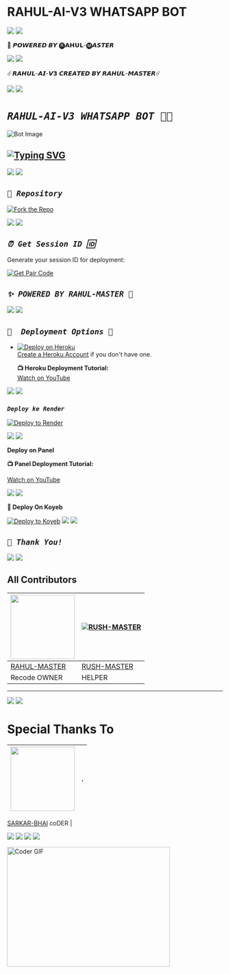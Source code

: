 # RAHUL-AI-V3 WHATSAPP BOT 

<a><img src='https://i.imgur.com/LyHic3i.gif'/></a>
<a><img src='https://i.imgur.com/LyHic3i.gif'/></a>


🤍 𝙋𝙊𝙒𝙀𝙍𝙀𝘿 𝘽𝙔 🅡𝗔𝗛𝗨𝗟-🅜𝘼𝙎𝙏𝙀𝙍

<a><img src='https://i.imgur.com/LyHic3i.gif'/></a>
<a><img src='https://i.imgur.com/LyHic3i.gif'/></a>

☄️𝙍𝘼𝙃𝙐𝙇-𝘼𝙄-𝙑𝟯 𝘾𝙍𝙀𝘼𝙏𝙀𝘿 𝘽𝙔 𝙍𝘼𝙃𝙐𝙇-𝙈𝘼𝙎𝙏𝙀𝙍☄️

<a><img src='https://i.imgur.com/LyHic3i.gif'/></a>
<a><img src='https://i.imgur.com/LyHic3i.gif'/></a>

# *`RAHUL-AI-V3 WHATSAPP BOT 🤍🚨`*

![Bot Image](https://files.catbox.moe/i79zfg.jpg)

## [![Typing SVG](https://readme-typing-svg.herokuapp.com?font=Rockstar-ExtraBold&color=F33A6A&lines=𝙒𝙀𝙇𝘾𝙊𝙈𝙀+𝙏𝙊+𝙍𝘼𝙃𝙐𝙇+𝘼𝙄+𝙑𝟯+𝙍𝙀𝗣𝗢𝗣𝗘𝗗.;𝘾𝙍𝙀𝘼𝙏𝙀𝘿+𝘽𝙔+𝙍𝘼𝙃𝙐𝙇+𝙈𝘼𝙎𝙏𝙀𝙍;𝙏𝙃𝙄𝙎+𝙄𝙎+𝘼+𝙎𝙄𝙈𝙋𝙇𝙀+𝘽𝙊𝙏;𝙒𝙄𝙏𝙃+𝙈𝙊𝙍𝙀+𝙁𝙀𝘼𝙏𝙐𝙍𝙀𝙎;𝙏𝙃𝘼𝙉𝙆𝙎+𝙁𝙊𝙍+𝙑𝙄𝙎𝙄𝙏𝙄𝙉𝙂)](https://git.io/typing-svg)



<a><img src='https://i.imgur.com/LyHic3i.gif'/></a>
<a><img src='https://i.imgur.com/LyHic3i.gif'/></a>


## *`🔗 Repository`*

[![Fork the Repo](https://img.shields.io/badge/Fork%20Repo-blue?style=for-the-badge)](https://github.com/rahulmaster143/RAHUL-AI-V3/fork)

<a><img src='https://i.imgur.com/LyHic3i.gif'/></a>
<a><img src='https://i.imgur.com/LyHic3i.gif'/></a>


## *`⏰ Get Session ID 🆔`* 

Generate your session ID for deployment:

[![Get Pair Code](https://img.shields.io/badge/%F0%9F%9A%80%20GET%20PAIR%20CODE%20WEB-ffcc00?style=for-the-badge)](https://pair-code-new-o1lq.onrender.com/)

## *`✨ POWERED BY RAHUL-MASTER 🌟`*

<a><img src='https://i.imgur.com/LyHic3i.gif'/></a>
<a><img src='https://i.imgur.com/LyHic3i.gif'/></a>

## *`🚀  Deployment Options 🚨`*

- [![Deploy on Heroku](https://www.herokucdn.com/deploy/button.svg)](https://dashboard.heroku.com/new?template=https%3A%2F%2Fgithub.com%2Frahulmaster143%2FRAHUL-AI-V3)  
  [Create a Heroku Account](https://signup.heroku.com/) if you don't have one.

  **📺 Heroku Deployment Tutorial:**  
  [Watch on YouTube](https://www.youtube.com/@rahulhiran4733)


<a><img src='https://i.imgur.com/LyHic3i.gif'/></a>
<a><img src='https://i.imgur.com/LyHic3i.gif'/></a>

### *`Deploy ke Render`* 

[![Deploy to Render](https://render.com/images/deploy-to-render-button.svg)](https://dashboard.render.com/blueprint/new?repo=https%3A%2F%2Fgithub.com%2FRahulmaster143%2FRAHUL-AI-V3)  

<a><img src='https://i.imgur.com/LyHic3i.gif'/></a>
<a><img src='https://i.imgur.com/LyHic3i.gif'/></a>

 **Deploy on Panel**
 
  
  **📺 Panel Deployment Tutorial:**  

  [Watch on YouTube](https://www.youtube.com/@rahulhiran4733)

 <a><img src='https://i.imgur.com/LyHic3i.gif'/></a>
<a><img src='https://i.imgur.com/LyHic3i.gif'/></a>

**🚀 Deploy On Koyeb**

[![Deploy to Koyeb](https://www.koyeb.com/static/images/deploy/button.svg)](https://app.koyeb.com/deploy?name=rahul-ai-v3&repository=rahulmaster143%2FRAHUL-AI-V3&branch=main&builder=dockerfile&instance_type=free&instances_min=0&autoscaling_sleep_idle_delay=300&env%5BALWAYS_ONLINE%5D=false&env%5BANTI_LINK%5D=true&env%5BAUTO_REACT%5D=false&env%5BAUTO_STATUS_MSG%5D=Seen+status+by+RAHUL-AI-V3&env%5BAUTO_STATUS_REPLY%5D=false&env%5BAUTO_STATUS_SEEN%5D=true&env%5BAUTO_TYPING%5D=false&env%5BMODE%5D=public&env%5BPREFIX%5D=.&env%5BREAD_MESSAGE%5D=false&env%5BSESSION_ID%5D=RAHUL-AI-MD%7E3JwhBKrC%23mPZ_KV_XtFf-ZC5YOhwgm09r15CS0NvFr696QoQkflo)
<a><img src='https://i.imgur.com/LyHic3i.gif'/></a>
<a><img src='https://i.imgur.com/LyHic3i.gif'/></a>


## *`🙏 Thank You!`*

<a><img src='https://i.imgur.com/LyHic3i.gif'/></a>
<a><img src='https://i.imgur.com/LyHic3i.gif'/></a>

## **All Contributors**  
<a href="https://github.com/Rahulmaster143"><img src="https://github.com/Rahulmaster143.png?size=150" width="150" height="150"></a> | [![RUSH-MASTER](https://github.com/RUSH-MASTER.png?size=150)](https://github.com/RUSH-MASTER)  
---|---  
[RAHUL-MASTER](https://github.com/Rahulmaster143)  | [RUSH-MASTER](https://github.com/RUSH-MASTER)  
Recode OWNER | HELPER 

---  

<a><img src='https://i.imgur.com/LyHic3i.gif'/></a>
<a><img src='https://i.imgur.com/LyHic3i.gif'/></a>

# **Special Thanks To**  
<a href="https://github.com/Sarkar-Bandaheali"><img src="https://github.com/Sarkar-Bandaheali.png?size=150" width="150" height="150"></a> |.
---|---  
[SARKAR-BHAI](https://github.com/Sarkar-Bandaheali) 
coDER |  

<a><img src='https://i.imgur.com/LyHic3i.gif'/></a>
<a><img src='https://i.imgur.com/LyHic3i.gif'/></a>
<a><img src='https://i.imgur.com/LyHic3i.gif'/></a>
<a><img src='https://i.imgur.com/LyHic3i.gif'/></a>







<img alt="Coder GIF" height=280 width=380 src="https://images.squarespace-cdn.com/content/v1/5769fc401b631bab1addb2ab/1541580611624-TE64QGKRJG8SWAIUS7NS/ke17ZwdGBToddI8pDm48kPoswlzjSVMM-SxOp7CV59BZw-zPPgdn4jUwVcJE1ZvWQUxwkmyExglNqGp0IvTJZamWLI2zvYWH8K3-s_4yszcp2ryTI0HqTOaaUohrI8PI6FXy8c9PWtBlqAVlUS5izpdcIXDZqDYvprRqZ29Pw0o/coding-freak.gif" />
<br>


